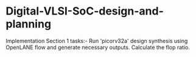 # Digital-VLSI-SoC-design-and-planning
Implementation
Section 1 tasks:-
Run 'picorv32a' design synthesis using OpenLANE flow and generate necessary outputs.
Calculate the flop ratio.
